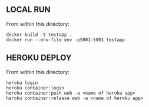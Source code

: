## LOCAL RUN

From within this directory:

```
docker build -t testapp .
docker run --env-file env -p5001:5001 testapp
```


## HEROKU DEPLOY

From within this directory:

```
heroku login
heroku container:login
heroku container:push web -a <name of heroku app>
heroku container:release web -a <name of heroku app>
```
